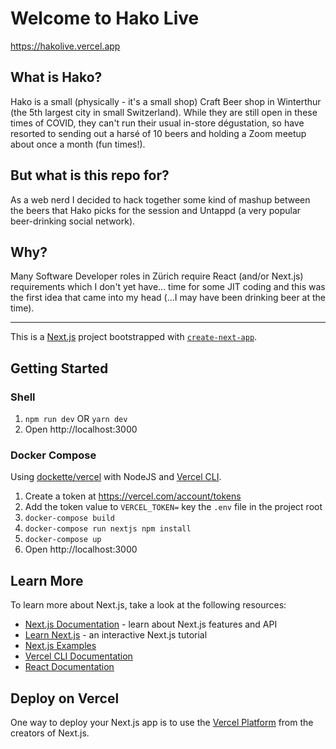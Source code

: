 # Welcome to Hako Live

https://hakolive.vercel.app

## What is Hako?

Hako is a small (physically - it's a small shop) Craft Beer shop in Winterthur (the 5th largest city in small Switzerland). While they are still open in these times of COVID, they can't run their usual in-store dégustation, so have resorted to sending out a harsé of 10 beers and holding a Zoom meetup about once a month (fun times!).

## But what is this repo for?

As a web nerd I decided to hack together some kind of mashup between the beers that Hako picks for the session and Untappd (a very popular beer-drinking social network).

## Why?

Many Software Developer roles in Zürich require React (and/or Next.js) requirements which I don't yet have... time for some JIT coding and this was the first idea that came into my head (...I may have been drinking beer at the time).

---

This is a [Next.js](https://nextjs.org/) project bootstrapped with [`create-next-app`](https://github.com/vercel/next.js/tree/canary/packages/create-next-app).

## Getting Started
### Shell

1. `npm run dev` OR `yarn dev`
1. Open http://localhost:3000

### Docker Compose

Using [dockette/vercel](https://github.com/dockette/vercel) with NodeJS and [Vercel CLI](https://vercel.com/docs/cli#commands/dev).

1. Create a token at https://vercel.com/account/tokens
1. Add the token value to `VERCEL_TOKEN=` key the `.env` file in the project root
1. `docker-compose build`
1. `docker-compose run nextjs npm install`
1. `docker-compose up`
1. Open http://localhost:3000

## Learn More

To learn more about Next.js, take a look at the following resources:

- [Next.js Documentation](https://nextjs.org/docs) - learn about Next.js features and API
- [Learn Next.js](https://nextjs.org/learn) - an interactive Next.js tutorial
- [Next.js Examples](https://github.com/vercel/next.js/tree/canary/examples)
- [Vercel CLI Documentation](https://vercel.com/docs/cli#commands/dev)
- [React Documentation](https://reactjs.org/docs/)

## Deploy on Vercel

One way to deploy your Next.js app is to use the [Vercel Platform](https://vercel.com/import?utm_medium=default-template&filter=next.js&utm_source=create-next-app&utm_campaign=create-next-app-readme) from the creators of Next.js.